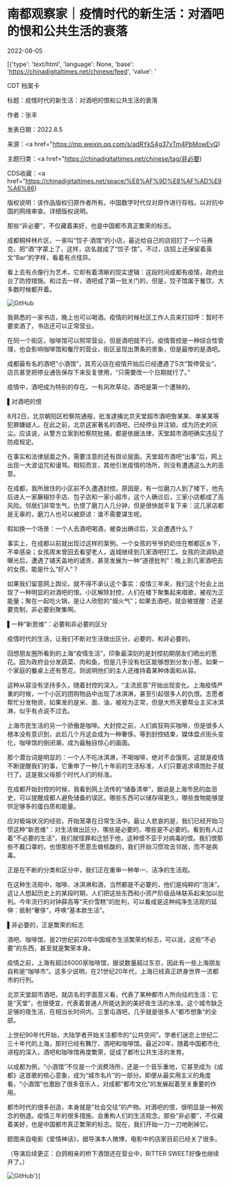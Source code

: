 # 南都观察家｜疫情时代的新生活：对酒吧的恨和公共生活的衰落

2022-08-05

[{'type': 'text/html', 'language': None, 'base': 'https://chinadigitaltimes.net/chinese/feed', 'value': '

CDT 档案卡

标题：疫情时代的新生活：对酒吧的恨和公共生活的衰落

作者：张丰

发表日期：2022.8.5

来源：<a href="https://mp.weixin.qq.com/s/adRYkS4g37vTm4PbMowEvQ)

主题归类：<a href="https://chinadigitaltimes.net/chinese/tag/非必要)

CDS收藏：<a href="https://chinadigitaltimes.net/space/%E8%AF%9D%E8%AF%AD%E9%A6%86)

版权说明：该作品版权归原作者所有。中国数字时代仅对原作进行存档，以对抗中国的网络审查。详细版权说明。







那些“非必要”，不仅藏着美好，也是中国都市真正繁荣的标志。



成都桐梓林片区，一家叫“饺子·酒馆”的小店，最近给自己的店招打了一个马赛克，把“酒”字蒙上了，这样，店名就成了“饺子·馆”。不过，店招上还保留着英文“Bar”的字样，看着有点怪异。

看上去有点像行为艺术，它却有着清晰的现实逻辑：这段时间成都有疫情，政府出台了防控措施。和过去一样，酒吧成了第一批关门的，但是，饺子馆属于餐饮，大多数时候都开着。

![GitHub](https://chinadigitaltimes.net/chinese/files/2022/08/post-685330-62ed686108744.)

我熟悉的一家书店，晚上也可以喝酒。疫情的时候社区工作人员来打招呼：暂时不要卖酒了，书店还可以正常营业。

在同一个街区，咖啡馆可以照常营业，但是酒吧就不行。疫情管控是一种综合性管理，也会影响咖啡馆和餐厅的营业，街区呈现出萧条的景象，但是最惨的是酒吧。

成都最有名的酒吧“小酒馆”，其芳沁店在疫情开始后已经遭遇了5次“暂停营业”。店员甚至把停业通告保存下来反复使用，“只需要改一个日期就行了。”

疫情中，酒吧成为特别的存在。一有风吹草动，酒吧是第一个遭殃的。

▌对酒吧的恨

8月2日，北京朝阳区检察院通报，批准逮捕北京天堂超市酒吧詹某某、单某某等犯罪嫌疑人。在此之前，北京这家著名的酒吧，已经停业并注销，成为历史的灰尘。应该说，从警方立案到检察院批捕，都是依据法律，天堂超市酒吧确实违反了防疫规定。

在事实和法律层面之外，需要注意的还有舆论层面。天堂超市酒吧“出事”后，网上出现一大波诅咒和谩骂。相较而言，其他引发疫情的场所，则没有遭遇这么大的恶意。

在成都，我所居住的小区前不久遭遇封控。原因是，有一位磨刀人到了楼下，他先后进入一家藤椒抄手店、包子店和一家小超市，这个人确诊后，三家小店都成了高风险。邻居们非常生气，仇恨了磨刀人几分钟，但是很快就平复下来：这几家店都是无辜的，磨刀人也可以被原谅：谁不需要谋生呢。

假如换一个场景：一个人去酒吧喝酒，被查出确诊后，又会遭遇什么？

事实上，在成都以前就出现过这样的案例。一个女孩的爷爷奶奶住在郫都区乡下，不幸感染；女孩周末曾回去看望老人，返城继续到几家酒吧打工。女孩的流调轨迹曝光后，遭遇了铺天盖地的谴责，甚至发展为一种“道德批判”：晚上到几家酒吧去的女孩，能是什么“好人”？

如果我们留意网上舆论，就不得不承认这个事实：疫情三年来，我们这个社会上出现了一种明显的对酒吧的恨。小区解除封控，人们在楼下聚集起来唱歌，被视为正能量；聚在一起吃火锅，是让人欣慰的“烟火气”；如果去酒吧，就会被提醒：还是要克制，非必要别聚集啊。

▌一种“新思维”：必要和非必要的区分

疫情时代的生活，让我们不断对生活做出区分，必要的，和非必要的。

回想朋友圈所看到的上海“疫情生活”，印象最深刻的是封控初期朋友们晒出的葱花。因为政府会分发蔬菜、肉和鱼，但是几乎没有社区能够想到分发小葱。如果一个家庭的餐桌上还有葱花，则说明他们的主人还维持着某种体面和从容。

这种从容没有坚持多久，随着封控的深入，“主流民意”开始出现变化。上海疫情严重的时候，一个小区的团购物品中出现了冰淇淋，甚至引起很多人的仇恨。志愿者帮忙分发物资，如果发的是米、面、油，被视为正常，但是大热天要帮业主买冰淇淋，似乎有点说不过去。

上海市民生活的另一个骄傲是咖啡。大封控之前，人们疯狂购买咖啡，但是很多人根本没有意识到，此后几个月这会成为一种奢侈。等到封控结束，媒体盘点街头变化，咖啡馆的倒闭潮，成为最触目惊心的画面。

那个潜台词是明显的：一个人不吃冰淇淋，不喝咖啡，绝对不会饿死。这就是疫情不断提醒我们的事，它重申了一种几十年前的生活标准，人们只要追求填饱肚子就行了。这是我父母那个时代人们的标准。

在成都开始封控的时候，我看到网上流传的“储备清单”，据说是上海市民的血泪史，可以提醒成都人避免储备的误区。哪些东西可以储存得更久，哪些食物能够提供足够多的蛋白质和能量。

应对极端状况的经验，开始笼罩在日常生活中。最让人悲哀的是，我们已经开始习惯这种“新思维”：对生活做出区分，哪些是必要的，哪些是不必要的。看到有人过着“不必要的生活”，我们就怪罪和迁怒于他，这种恨不亚于对病毒的恨。我们恨那些不戴口罩的，也恨那些不愿意去做核酸的，我们开始习惯攻击邻居，而不是病毒。

正是在不断的分类和区分中，我们正在重审一种单一、洁净的生活观。

在这种生活观中，咖啡、冰淇淋和酒，当然都是不必要的，他们是纯粹的“泡沫”。这让人想起历史上的某段时期，人们把这些东西和小资产阶级品味联系起来加以批判。今年流行的对钟薛高等“天价雪糕”的批判，可以看成是这种纯净生活观的延伸：抵制“奢侈”，呼唤“基本款生活”。

▌非必要的，正是繁荣的标志

酒吧、咖啡馆，是21世纪前20年中国城市生活繁荣的标志，可以说，这些“不必要”的东西，甚至就是繁荣本身。

疫情之前，上海有超过6000家咖啡馆，据说数量超过东京，因此有一些上海朋友自称是“咖啡市”。这多少说明，在21世纪20年代，上海已经真正跻身世界一流都市的行列。

北京天堂超市酒吧，就店名的字面意义看，代表了某种都市人所向往的生活：它是“天堂”，也很便宜，代表着普通人所能达到的美好夜生活的水准。这个城市缺乏足够的夜生活，在相当长时间内，三里屯酒吧，几乎就是很多人“都市想象”的全部。

上世纪90年代开始，大陆学者开始关注都市的“公共空间”。学者们迷恋上世纪二三十年代的上海，那时已经有舞厅、酒吧和咖啡馆。最近20年，随着中国都市化进程的深入，酒吧和咖啡馆再度繁荣，促成了都市公共生活的发育。

以成都为例，“小酒馆”不仅是一个消费场所，还是一个音乐重地，它甚至成为《成都》这首歌的核心意象，成为“城市名片”的一部分。即便从最实用主义的角度看，“小酒馆”也激励了很多音乐人，对成都“都市文化”的发展起着至关重要的作用。

都市时代的很多创造，本身就是“社会交往”的产物。对酒吧的恨，很明显是一种观念的倒退。疫情三年的很多措施，会重构人们的生活观念。那些“非必要”，不仅藏着美好，也是中国都市真正繁荣的标志。现在，我们开始一刀一刀地削掉它。

题图来自电影《爱情神话》，据导演本人微博，电影中的店家目前已经关了很多。

（导演后续更正：白鸽相亲的桥下酒馆还在营业中，BITTER SWEET好像也继续开了。）

![GitHub](https://chinadigitaltimes.net/chinese/files/2022/08/post-685330-62ed686118dc0.)'}]